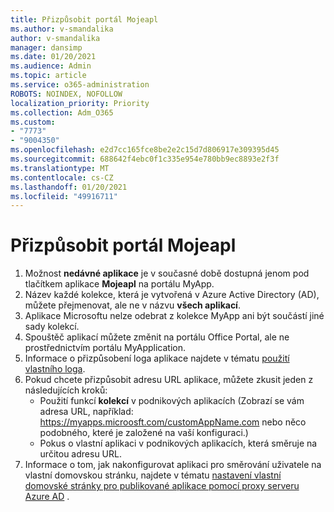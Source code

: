 ```yaml
---
title: Přizpůsobit portál Mojeapl
ms.author: v-smandalika
author: v-smandalika
manager: dansimp
ms.date: 01/20/2021
ms.audience: Admin
ms.topic: article
ms.service: o365-administration
ROBOTS: NOINDEX, NOFOLLOW
localization_priority: Priority
ms.collection: Adm_O365
ms.custom:
- "7773"
- "9004350"
ms.openlocfilehash: e2d7cc165fce8be2e2c15d7d806917e309395d45
ms.sourcegitcommit: 688642f4ebc0f1c335e954e780bb9ec8893e2f3f
ms.translationtype: MT
ms.contentlocale: cs-CZ
ms.lasthandoff: 01/20/2021
ms.locfileid: "49916711"
---
```

# <a name="customize-myapps-portal"></a>Přizpůsobit portál Mojeapl

1. Možnost **nedávné aplikace** je v současné době dostupná jenom pod tlačítkem aplikace **Mojeapl** na portálu MyApp.
2. Název každé kolekce, která je vytvořená v Azure Active Directory (AD), můžete přejmenovat, ale ne v názvu **všech aplikací**.
3. Aplikace Microsoftu nelze odebrat z kolekce MyApp ani být součástí jiné sady kolekcí.
4. Spouštěč aplikací můžete změnit na portálu Office Portal, ale ne prostřednictvím portálu MyApplication.
5. Informace o přizpůsobení loga aplikace najdete v tématu [použití vlastního loga](https://docs.microsoft.com/azure/active-directory/manage-apps/add-application-portal-configure#use-a-custom-logo).
6. Pokud chcete přizpůsobit adresu URL aplikace, můžete zkusit jeden z následujících kroků:
    - Použití funkcí **kolekcí** v podnikových aplikacích (Zobrazí se vám adresa URL, například: https://myapps.microosft.com/customAppName.com nebo něco podobného, které je založené na vaší konfiguraci.)
    - Pokus o vlastní aplikaci v podnikových aplikacích, která směruje na určitou adresu URL.
7. Informace o tom, jak nakonfigurovat aplikaci pro směrování uživatele na vlastní domovskou stránku, najdete v tématu [nastavení vlastní domovské stránky pro publikované aplikace pomocí proxy serveru Azure AD](https://docs.microsoft.com/azure/active-directory/manage-apps/application-proxy-configure-custom-home-page) .
